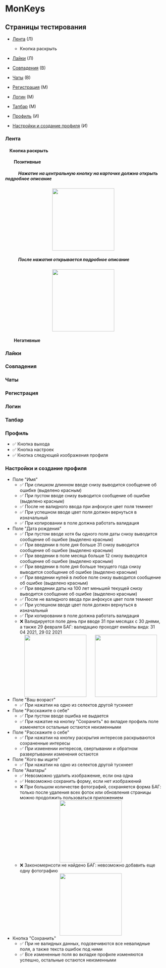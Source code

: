 # MonKeys

## Страницы тестирования

* [Лента](#Feed) (Л)
  * Кнопка раскрыть
* [Лайки](#Like) (Л)

* [Совпадения](#Match) (В)
* [Чаты](#Chats) (В)

* [Регистрация](#Signup) (М)
* [Логин](#Login) (М)
* [Тапбар](#Tapbar) (М)
  
* [Профиль](#Profile) (И)
* [Настройки и создание профиля](#Settings) (И)

### <a name="Feed"></a> Лента

#### &emsp;Кнопка раскрыть

#### &emsp;&emsp;Позитивные
##### &emsp;&emsp;&emsp;Нажатие на центральную кнопку на карточке должно открыть подробное описание
<div style="width: 100%; display: flex;">
<img src="assets/feed/Screenshot 2022-03-13 at 21.40.47.png" width=200 style="margin: 0 auto;"> </div>

##### &emsp;&emsp;&emsp;После нажатия открывается подробное описание
<div style="width: 100%; display: flex;">
<img src="assets/feed/Screenshot 2022-03-13 at 21.41.19.png" width=200 style="margin: 0 auto;"> </div>


#### &emsp;&emsp;Негативные

### <a name="Like"></a> Лайки

### <a name="Match"></a> Совпадения

### <a name="Chats"></a> Чаты

### <a name="Signup"></a> Регистрация

### <a name="Login"></a> Логин

### <a name="Tapbar"></a> Тапбар

### <a name="Profile"></a> Профиль
  * ✅ Кнопка выхода
  * ✅ Кнопка настроек
  * ✅ Кнопка следующей изображения профиля

### <a name="Settings"></a> Настройки и создание профиля
* Поле "Имя"
    * ✅ При слишком длинном вводе снизу выводится сообщение об ошибке (выделено красным)
    * ✅ При пустом вводе снизу выводится сообщение об ошибке (выделено красным)
    * ✅ После не валидного ввода при анфокусе цвет поля темнеет
    * ✅ При успешном вводе цвет поля должен вернуться в изначальный
    * ✅ При копировании в поле должна работать валидация
* Поле "Дата рождения"
    * ✅ При пустом вводе хотя бы одного поля даты снизу выводится сообщение об ошибке (выделено красным)
    * ✅ При введении в поле дня больше 31 снизу выводится сообщение об ошибке (выделено красным)
    * ✅ При введении в поле месяца больше 12 снизу выводится сообщение об ошибке (выделено красным)
    * ✅ При введении в поле дня больше текущего года снизу выводится сообщение об ошибке (выделено красным)
    * ✅ При введении нулей в любое поле снизу выводится сообщение об ошибке (выделено красным)
    * ✅ При введении даты на 100 лет меньшей текущей снизу выводится сообщение об ошибке (выделено красным)
    * ✅ После не валидного ввода при анфокусе цвет поля темнеет
    * ✅ При успешном вводе цвет поля должен вернуться в изначальный
    * ✅ При копировании в поле должна работать валидация
    * ❌ Валидируется поле день при вводе 31 при месяцах с 30 днями, а также 29 февраля
    БАГ: валидацию проходят емейлы вида: 31 04 2021, 29 02 2021
      <div style="width: 100%; display: flex;">
      <img src="assets/settings/February29.png" width=200 style="margin: 0 auto;">
      <img src="assets/settings/March31.png" width=200 style="margin: 0 auto;"> </div>
* Поле "Ваш возраст"
    * ✅ При нажатии на одно из селектов другой тускнеет
* Поле "Расскажите о себе"
    * ✅ При пустом вводе ошибка не выдается
    * ✅ При нажатие на кнопку "Сохранить" во вкладке профиль поле изменяется остальные остаются неизменными
* Поле "Расскажите о себе"
    * ✅ При нажатии на кнопку раскрытия интересов раскрываются сохраненные интересы
    * ✅ При изменении интересов, свертывании и обратном развертывании изменения остаются
* Поле "Кого вы ищите"
    * ✅ При нажатии на одно из селектов другой тускнеет
* Поле "Аватары"
    * ✅ Невозможно удалить изображение, если она одна
    * ✅ Невозможно сохранить форму, если нет изображений
    * ❌ При большом количестве фотографий, сохраняется форма
    БАГ: только после удаления всех фоток или обновления страницы можно продолжить пользоваться приложением
      <div style="width: 100%; display: flex;">
      <img src="assets/settings/Pictures.jpg" width=200 style="margin: 0 auto;"> </div>
    * ❌ Закономернсоти не найдено 
    БАГ: невозможно добавить еще одну фотографию
      <div style="width: 100%; display: flex;">
      <img src="assets/settings/Pictures2.jpg" width=200 style="margin: 0 auto;"> </div>
* Кнопка "Сохранить"
    * ✅ При не валидных данных, подсвечивются все невалидные поля, а также текста ошибок под ними
    * ✅ Все измененные поля во вкладке профиле изменяются успешно, остальные остаются неизменными
